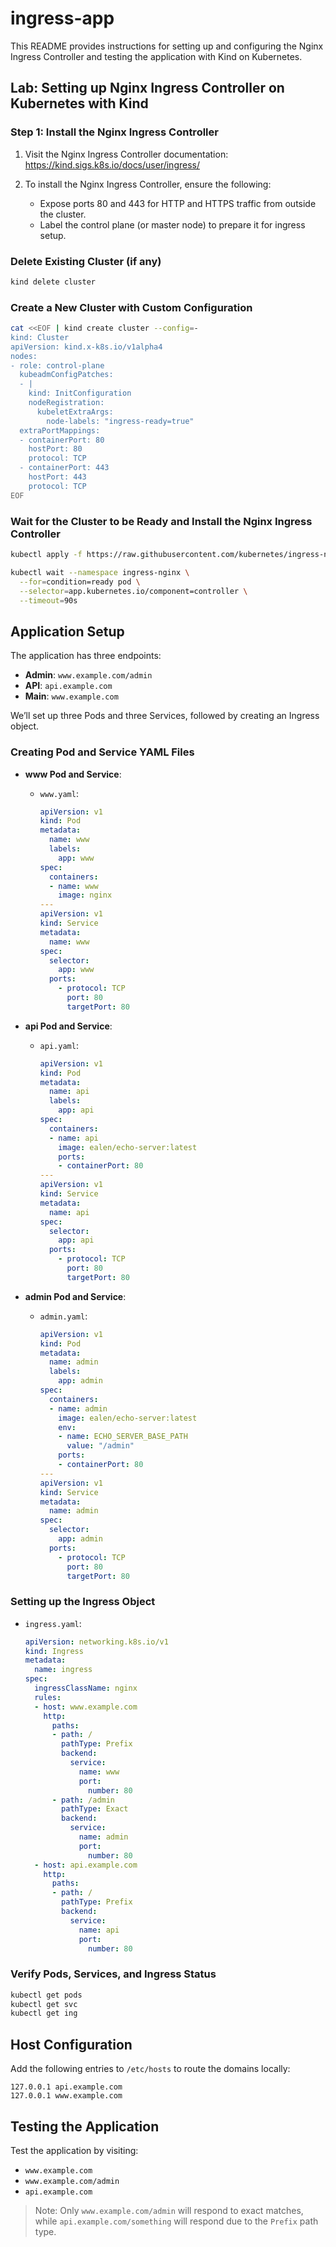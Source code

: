 # ingress-app
This README provides instructions for setting up and configuring the Nginx Ingress Controller and testing the application with Kind on Kubernetes.

## Lab: Setting up Nginx Ingress Controller on Kubernetes with Kind

### Step 1: Install the Nginx Ingress Controller

1. Visit the Nginx Ingress Controller documentation:
   https://kind.sigs.k8s.io/docs/user/ingress/

2. To install the Nginx Ingress Controller, ensure the following:
   - Expose ports 80 and 443 for HTTP and HTTPS traffic from outside the cluster.
   - Label the control plane (or master node) to prepare it for ingress setup.

### Delete Existing Cluster (if any)

```bash
kind delete cluster
```

### Create a New Cluster with Custom Configuration
```bash
cat <<EOF | kind create cluster --config=-
kind: Cluster
apiVersion: kind.x-k8s.io/v1alpha4
nodes:
- role: control-plane
  kubeadmConfigPatches:
  - |
    kind: InitConfiguration
    nodeRegistration:
      kubeletExtraArgs:
        node-labels: "ingress-ready=true"
  extraPortMappings:
  - containerPort: 80
    hostPort: 80
    protocol: TCP
  - containerPort: 443
    hostPort: 443
    protocol: TCP
EOF
```

### Wait for the Cluster to be Ready and Install the Nginx Ingress Controller
```bash
kubectl apply -f https://raw.githubusercontent.com/kubernetes/ingress-nginx/main/deploy/static/provider/kind/deploy.yaml

kubectl wait --namespace ingress-nginx \
  --for=condition=ready pod \
  --selector=app.kubernetes.io/component=controller \
  --timeout=90s
```

## Application Setup
The application has three endpoints:
- **Admin**: `www.example.com/admin`
- **API**: `api.example.com`
- **Main**: `www.example.com`

We’ll set up three Pods and three Services, followed by creating an Ingress object.

### Creating Pod and Service YAML Files
- **www Pod and Service**:
  - `www.yaml`:
    ```yaml
    apiVersion: v1
    kind: Pod
    metadata:
      name: www
      labels:
        app: www
    spec:
      containers:
      - name: www
        image: nginx
    ---
    apiVersion: v1
    kind: Service
    metadata:
      name: www
    spec:
      selector:
        app: www
      ports:
        - protocol: TCP
          port: 80
          targetPort: 80
    ```

- **api Pod and Service**:
  - `api.yaml`:
    ```yaml
    apiVersion: v1
    kind: Pod
    metadata:
      name: api
      labels:
        app: api
    spec:
      containers:
      - name: api
        image: ealen/echo-server:latest
        ports:
        - containerPort: 80
    ---
    apiVersion: v1
    kind: Service
    metadata:
      name: api
    spec:
      selector:
        app: api
      ports:
        - protocol: TCP
          port: 80
          targetPort: 80
    ```

- **admin Pod and Service**:
  - `admin.yaml`:
    ```yaml
    apiVersion: v1
    kind: Pod
    metadata:
      name: admin
      labels:
        app: admin
    spec:
      containers:
      - name: admin
        image: ealen/echo-server:latest
        env:
        - name: ECHO_SERVER_BASE_PATH
          value: "/admin"
        ports:
        - containerPort: 80
    ---
    apiVersion: v1
    kind: Service
    metadata:
      name: admin
    spec:
      selector:
        app: admin
      ports:
        - protocol: TCP
          port: 80
          targetPort: 80
    ```

### Setting up the Ingress Object
- `ingress.yaml`:
  ```yaml
  apiVersion: networking.k8s.io/v1
  kind: Ingress
  metadata:
    name: ingress
  spec:
    ingressClassName: nginx
    rules:
    - host: www.example.com
      http:
        paths:
        - path: /
          pathType: Prefix
          backend:
            service:
              name: www
              port:
                number: 80
        - path: /admin
          pathType: Exact
          backend:
            service:
              name: admin
              port:
                number: 80
    - host: api.example.com
      http:
        paths:
        - path: /
          pathType: Prefix
          backend:
            service:
              name: api
              port:
                number: 80
  ```

### Verify Pods, Services, and Ingress Status
```bash
kubectl get pods
kubectl get svc
kubectl get ing
```

## Host Configuration
Add the following entries to `/etc/hosts` to route the domains locally:
```
127.0.0.1 api.example.com
127.0.0.1 www.example.com
```

## Testing the Application
Test the application by visiting:
- `www.example.com`
- `www.example.com/admin`
- `api.example.com`

> Note: Only `www.example.com/admin` will respond to exact matches, while `api.example.com/something` will respond due to the `Prefix` path type.
```